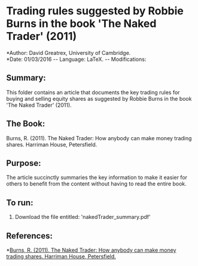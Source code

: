 
# Trading rules suggested by Robbie Burns in the book 'The Naked Trader' (2011)
*Author: David Greatrex, University of Cambridge.  
*Date: 01/03/2016 -- Language: LaTeX. -- Modifications:

## Summary:
This folder contains an article that documents the key trading rules for buying and selling equity 
shares as suggested by Robbie Burns in the book 'The Naked Trader' (2011).

## The Book:
Burns, R. (2011). The Naked Trader: How anybody can make money trading shares. Harriman House, Petersfield.

## Purpose:
The article succinctly summaries the key information to make it easier for others to benefit from the content without having to read the entire book.

## To run:
1. Download the file entitled: 'nakedTrader_summary.pdf'

## References:
*[Burns, R. (2011). The Naked Trader: How anybody can make money trading shares. Harriman House, Petersfield.](http://nakedtrader.co.uk/)